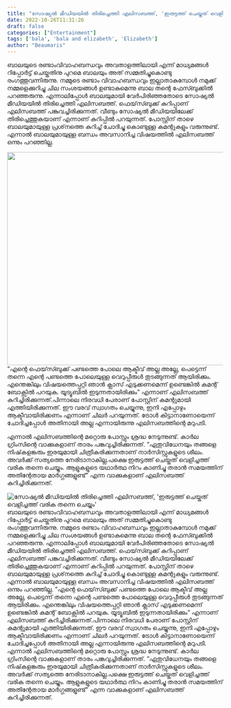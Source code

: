 ```yaml
---
title: "സോഷ്യല്‍ മീഡിയയില്‍ തിരിച്ചെത്തി എലിസബത്ത്, 'ഇരുട്ടത്ത് ചെയ്തത് വെളിച്ചത്ത് വരിക തന്നെ ചെയ്യും'"
date: 2022-10-26T11:31:26
draft: false
categories: ["Entertainment"]
tags: ['bala', 'bala and elizabeth', 'Elizabeth']
author: "Beaumaris"
---
```


ബാലയുടെ രണ്ടാംവിവാഹബന്ധവും അവതാളത്തിലായി എന്ന് മാധ്യമങ്ങൾ റിപ്പോർട്ട് ചെയ്തതിനു പുറമെ ബാലയും അത് സമ്മതിച്ചുകൊണ്ടു രംഗത്തുവന്നിരുന്നു. നമ്മുടെ രണ്ടാം വിവാഹബന്ധവും ഇല്ലാതാകുമ്പോൾ നമുക്ക് നമ്മളെക്കുറിച്ചു ചില സംശയങ്ങൾ ഉണ്ടാകുമെന്നു ബാല തന്റെ ഫേസ്ബുക്കിൽ പറഞ്ഞരുന്നു. എന്നാലിപ്പോൾ ബാലയുമായി വേര്‍പിരിഞ്ഞതോടെ സോഷ്യല്‍ മീഡിയയില്‍ തിരിച്ചെത്തി എലിസബത്ത്. ഫെയ്‌സ്ബുക്ക് കുറിപ്പാണ് എലിസബത്ത് പങ്കുവച്ചിരിക്കുന്നത്. വീണ്ടും സോഷ്യല്‍ മീഡിയയിലേക്ക് തിരിച്ചെത്തുകയാണ് എന്നാണ് കുറിപ്പില്‍ പറയുന്നത്. പോസ്റ്റിന് താഴെ ബാലയുമായുള്ള പ്രശ്‌നത്തെ കുറിച്ച് ചോദിച്ചു കൊണ്ടുള്ള കമന്റുകളും വരുന്നുണ്ട്. എന്നാൽ ബാലയുമായുള്ള ബന്ധം അവസാനിച്ച വിഷയത്തിൽ എലിസബത്ത് ഒന്നും പറഞ്ഞില്ല.

<img class="wp-image-356286 aligncenter" src="https://cdn.boolokam.com/articles/2022/10/eghhhhh.jpg" alt="" width="882" height="497" />”എന്റെ ഫെയ്‌സ്ബുക്ക് പണ്ടത്തെ പോലെ ആക്ടീവ് അല്ല അല്ലേ, പെട്ടെന്ന് തന്നെ എന്റെ പണ്ടത്തെ പോലെയുള്ള വെറുപ്പീരുള്‍ തുടങ്ങുന്നത് ആയിരിക്കും. എന്തെങ്കിലും വിഷയത്തെപ്പറ്റി ഞാന്‍ ക്ലാസ് എടുക്കണമെന്ന് ഉണ്ടെങ്കില്‍ കമന്റ് ബോക്സില്‍ പറയുക. യൂട്യൂബില്‍ ഇടുന്നതായിരിക്കും” എന്നാണ് എലിസബത്ത് കുറിച്ചിരിക്കുന്നത്.പിന്നാലെ നിരവധി പേരാണ് പോസ്റ്റിന് കമന്റുമായി എത്തിയിരിക്കുന്നത്. ഈ വരവ് സ്വാഗതം ചെയ്യുന്നു, ഇനി എപ്പോഴും ആക്ടീവായിരിക്കണം എന്നാണ് ചിലര്‍ പറയുന്നത്. ട്രോള്‍ കിട്ടാനാണോയെന്ന് ചോദിച്ചപ്പോള്‍ അതിനായി അല്ല എന്നായിരുന്നു എലിസബത്തിന്റെ മറുപടി.

എന്നാൽ എലിസബത്തിന്റെ മറ്റൊരു പോസ്റ്റും ശ്രദ്ധ നേടുന്നുണ്ട്. കാര്‍ല ഗ്രിംസിന്റെ വാക്കുകളാണ് താരം പങ്കവുച്ചിരിക്കുന്നത്. ”ഏതുവിധേനയും തങ്ങളെ നിഷ്‌കളങ്കരും ഇരയുമായി ചിത്രീകരിക്കുന്നതാണ് നാര്‍സിസ്റ്റുകളുടെ ശീലം. അവര്‍ക്ക് സത്യത്തെ നേരിടാനാകില്ല.പക്ഷെ ഇരുട്ടത്ത് ചെയ്തത് വെളിച്ചത്ത് വരിക തന്നെ ചെയ്യും. ആളുകളുടെ യഥാര്‍ത്ഥ നിറം കാണിച്ചു തരാന്‍ സമയത്തിന് അതിന്റേതായ മാര്‍ഗ്ഗങ്ങളുണ്ട്” എന്ന വാക്കുകളാണ് എലിസബത്ത് കുറിച്ചിരിക്കുന്നത്.


![സോഷ്യല്‍ മീഡിയയില്‍ തിരിച്ചെത്തി എലിസബത്ത്, 'ഇരുട്ടത്ത് ചെയ്തത് വെളിച്ചത്ത് വരിക തന്നെ ചെയ്യും'](https://cdn.boolokam.com/articles/2022/10/eghhhhh.jpg)ബാലയുടെ രണ്ടാംവിവാഹബന്ധവും അവതാളത്തിലായി എന്ന് മാധ്യമങ്ങൾ റിപ്പോർട്ട് ചെയ്തതിനു പുറമെ ബാലയും അത് സമ്മതിച്ചുകൊണ്ടു രംഗത്തുവന്നിരുന്നു. നമ്മുടെ രണ്ടാം വിവാഹബന്ധവും ഇല്ലാതാകുമ്പോൾ നമുക്ക് നമ്മളെക്കുറിച്ചു ചില സംശയങ്ങൾ ഉണ്ടാകുമെന്നു ബാല തന്റെ ഫേസ്ബുക്കിൽ പറഞ്ഞരുന്നു. എന്നാലിപ്പോൾ ബാലയുമായി വേര്‍പിരിഞ്ഞതോടെ സോഷ്യല്‍ മീഡിയയില്‍ തിരിച്ചെത്തി എലിസബത്ത്. ഫെയ്‌സ്ബുക്ക് കുറിപ്പാണ് എലിസബത്ത് പങ്കുവച്ചിരിക്കുന്നത്. വീണ്ടും സോഷ്യല്‍ മീഡിയയിലേക്ക് തിരിച്ചെത്തുകയാണ് എന്നാണ് കുറിപ്പില്‍ പറയുന്നത്. പോസ്റ്റിന് താഴെ ബാലയുമായുള്ള പ്രശ്‌നത്തെ കുറിച്ച് ചോദിച്ചു കൊണ്ടുള്ള കമന്റുകളും വരുന്നുണ്ട്. എന്നാൽ ബാലയുമായുള്ള ബന്ധം അവസാനിച്ച വിഷയത്തിൽ എലിസബത്ത് ഒന്നും പറഞ്ഞില്ല. ”എന്റെ ഫെയ്‌സ്ബുക്ക് പണ്ടത്തെ പോലെ ആക്ടീവ് അല്ല അല്ലേ, പെട്ടെന്ന് തന്നെ എന്റെ പണ്ടത്തെ പോലെയുള്ള വെറുപ്പീരുള്‍ തുടങ്ങുന്നത് ആയിരിക്കും. എന്തെങ്കിലും വിഷയത്തെപ്പറ്റി ഞാന്‍ ക്ലാസ് എടുക്കണമെന്ന് ഉണ്ടെങ്കില്‍ കമന്റ് ബോക്സില്‍ പറയുക. യൂട്യൂബില്‍ ഇടുന്നതായിരിക്കും” എന്നാണ് എലിസബത്ത് കുറിച്ചിരിക്കുന്നത്.പിന്നാലെ നിരവധി പേരാണ് പോസ്റ്റിന് കമന്റുമായി എത്തിയിരിക്കുന്നത്. ഈ വരവ് സ്വാഗതം ചെയ്യുന്നു, ഇനി എപ്പോഴും ആക്ടീവായിരിക്കണം എന്നാണ് ചിലര്‍ പറയുന്നത്. ട്രോള്‍ കിട്ടാനാണോയെന്ന് ചോദിച്ചപ്പോള്‍ അതിനായി അല്ല എന്നായിരുന്നു എലിസബത്തിന്റെ മറുപടി. എന്നാൽ എലിസബത്തിന്റെ മറ്റൊരു പോസ്റ്റും ശ്രദ്ധ നേടുന്നുണ്ട്. കാര്‍ല ഗ്രിംസിന്റെ വാക്കുകളാണ് താരം പങ്കവുച്ചിരിക്കുന്നത്. ”ഏതുവിധേനയും തങ്ങളെ നിഷ്‌കളങ്കരും ഇരയുമായി ചിത്രീകരിക്കുന്നതാണ് നാര്‍സിസ്റ്റുകളുടെ ശീലം. അവര്‍ക്ക് സത്യത്തെ നേരിടാനാകില്ല.പക്ഷെ ഇരുട്ടത്ത് ചെയ്തത് വെളിച്ചത്ത് വരിക തന്നെ ചെയ്യും. ആളുകളുടെ യഥാര്‍ത്ഥ നിറം കാണിച്ചു തരാന്‍ സമയത്തിന് അതിന്റേതായ മാര്‍ഗ്ഗങ്ങളുണ്ട്” എന്ന വാക്കുകളാണ് എലിസബത്ത് കുറിച്ചിരിക്കുന്നത്.
